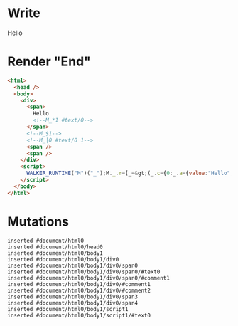 # Write
  <div><span>Hello<!--M_*1 #text/0--></span><!--M_$1--><!--M_|0 #text/0 1--><span></span><span></span></div><script>WALKER_RUNTIME("M")("_");M._.r=[_=>(_.c={0:_.a={value:"Hello","#text/0(":_._["__tests__/template.marko_1_renderer"],"#text/0!":_.b={}},1:_.b},_.b._=_.a,_.c),0]</script>


# Render "End"
```html
<html>
  <head />
  <body>
    <div>
      <span>
        Hello
        <!--M_*1 #text/0-->
      </span>
      <!--M_$1-->
      <!--M_|0 #text/0 1-->
      <span />
      <span />
    </div>
    <script>
      WALKER_RUNTIME("M")("_");M._.r=[_=&gt;(_.c={0:_.a={value:"Hello","#text/0(":_._["__tests__/template.marko_1_renderer"],"#text/0!":_.b={}},1:_.b},_.b._=_.a,_.c),0]
    </script>
  </body>
</html>
```

# Mutations
```
inserted #document/html0
inserted #document/html0/head0
inserted #document/html0/body1
inserted #document/html0/body1/div0
inserted #document/html0/body1/div0/span0
inserted #document/html0/body1/div0/span0/#text0
inserted #document/html0/body1/div0/span0/#comment1
inserted #document/html0/body1/div0/#comment1
inserted #document/html0/body1/div0/#comment2
inserted #document/html0/body1/div0/span3
inserted #document/html0/body1/div0/span4
inserted #document/html0/body1/script1
inserted #document/html0/body1/script1/#text0
```